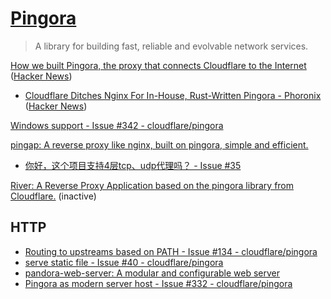 # [Pingora](https://github.com/cloudflare/pingora)
> A library for building fast, reliable and evolvable network services.

[How we built Pingora, the proxy that connects Cloudflare to the Internet](https://blog.cloudflare.com/how-we-built-pingora-the-proxy-that-connects-cloudflare-to-the-internet/) ([Hacker News](https://news.ycombinator.com/item?id=32836661))
- [Cloudflare Ditches Nginx For In-House, Rust-Written Pingora - Phoronix](https://www.phoronix.com/news/CloudFlare-Pingora-No-Nginx) ([Hacker News](https://news.ycombinator.com/item?id=32864119))

[Windows support - Issue #342 - cloudflare/pingora](https://github.com/cloudflare/pingora/issues/342)

[pingap: A reverse proxy like nginx, built on pingora, simple and efficient.](https://github.com/vicanso/pingap)
- [你好，这个项目支持4层tcp、udp代理吗？ - Issue #35](https://github.com/vicanso/pingap/issues/35)

[River: A Reverse Proxy Application based on the pingora library from Cloudflare.](https://github.com/memorysafety/river) (inactive)

## HTTP
- [Routing to upstreams based on PATH - Issue #134 - cloudflare/pingora](https://github.com/cloudflare/pingora/issues/134)
- [serve static file - Issue #40 - cloudflare/pingora](https://github.com/cloudflare/pingora/issues/40)
- [pandora-web-server: A modular and configurable web server](https://github.com/pandora-web-server/pandora-web-server)
- [Pingora as modern server host - Issue #332 - cloudflare/pingora](https://github.com/cloudflare/pingora/issues/332)